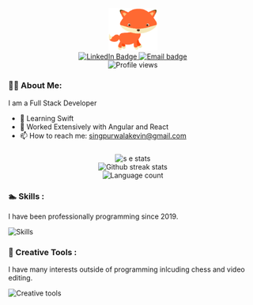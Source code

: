 <div id="header" align="center">
  <img src="media/profile-transparant.svg" width="100"/>
  <div id="badges">
	<a href="https://www.linkedin.com/in/kevinsingpurwala2000/">
		<img src="https://img.shields.io/badge/LinkedIn-393C46?style=for-the-badge&logo=LinkedIn&logoColor=0A66C2" alt="LinkedIn Badge"/>
	</a>
	<a href="mailto:singpurwalakevin@gmail.com">
		<img src="https://img.shields.io/badge/singpurwalakevin@gmail.com-393C46?logo=gmail&style=for-the-badge&logoColor=red" alt="Email badge"/>
	</a>
</div>
<img src="https://komarev.com/ghpvc/?username=soggyfox&style=flat-square&color=EC6576" alt="Profile views"/>
</div>


### :technologist: About Me:
I am a Full Stack Developer

- 🌱 Learning Swift
- :book: Worked Extensively with Angular and React
- 📫 How to reach me: singpurwalakevin@gmail.com

###
<div align="center">
	<img src="https://github-readme-stats.vercel.app/api?username=soggyfox&count_private=true&title_color=EC6576&text_color=FFFFFF&icon_color=EC6576&bg_color=0D1117&hide_border=true" alt="s e stats">
</div>

<!-- To customise ^ https://github-readme-streak-stats.herokuapp.com/demo -->
<div align="center">
	<img src="https://github-readme-streak-stats.herokuapp.com?user=soggyfox&hide_border=true&background=0D1117&stroke=FFFFFF&sideNums=FFFFFF&ring=EC6576&fire=EC6576&currStreakNum=FFFFFF&currStreakLabel=FFFFFF&sideLabels=FFFFFF&dates=555555" alt="Github streak stats">
</div>

<div align="center">
	<img src="https://github-readme-stats.vercel.app/api/top-langs/?username=soggyfox&layout=compact&langs_count=6e&title_color=EC6576&text_color=FFFFFF&icon_color=EC6576&bg_color=0D1117&hide_border=true" alt="Language count">
</div>



### :swimmer:  Skills :
I have been professionally programming since 2019.
<!-- https://github.com/tandpfun/skill-icons#icons-list -->
<div align="left">
	<img src="https://skillicons.dev/icons?i=cs,dotnet,git,github,html,css,ts,java,linux,mysql,py,swift,docker,figma,latex,linux,react,angular,&perline=10" alt="Skills">
</div>

### :art: Creative Tools :
I have many interests outside of programming inlcuding chess and video editing.

<img src="https://skillicons.dev/icons?i=ae,ai,pr" alt="Creative tools">
